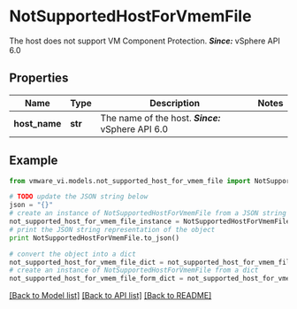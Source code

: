 # NotSupportedHostForVmemFile

The host does not support VM Component Protection.  ***Since:*** vSphere API 6.0 

## Properties
Name | Type | Description | Notes
------------ | ------------- | ------------- | -------------
**host_name** | **str** | The name of the host.  ***Since:*** vSphere API 6.0  | 

## Example

```python
from vmware_vi.models.not_supported_host_for_vmem_file import NotSupportedHostForVmemFile

# TODO update the JSON string below
json = "{}"
# create an instance of NotSupportedHostForVmemFile from a JSON string
not_supported_host_for_vmem_file_instance = NotSupportedHostForVmemFile.from_json(json)
# print the JSON string representation of the object
print NotSupportedHostForVmemFile.to_json()

# convert the object into a dict
not_supported_host_for_vmem_file_dict = not_supported_host_for_vmem_file_instance.to_dict()
# create an instance of NotSupportedHostForVmemFile from a dict
not_supported_host_for_vmem_file_form_dict = not_supported_host_for_vmem_file.from_dict(not_supported_host_for_vmem_file_dict)
```
[[Back to Model list]](../README.md#documentation-for-models) [[Back to API list]](../README.md#documentation-for-api-endpoints) [[Back to README]](../README.md)



